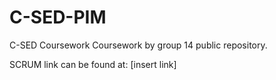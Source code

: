 # C-SED-PIM
C-SED Coursework
Coursework by group 14 public repository.

SCRUM link can be found at:
[insert link]
